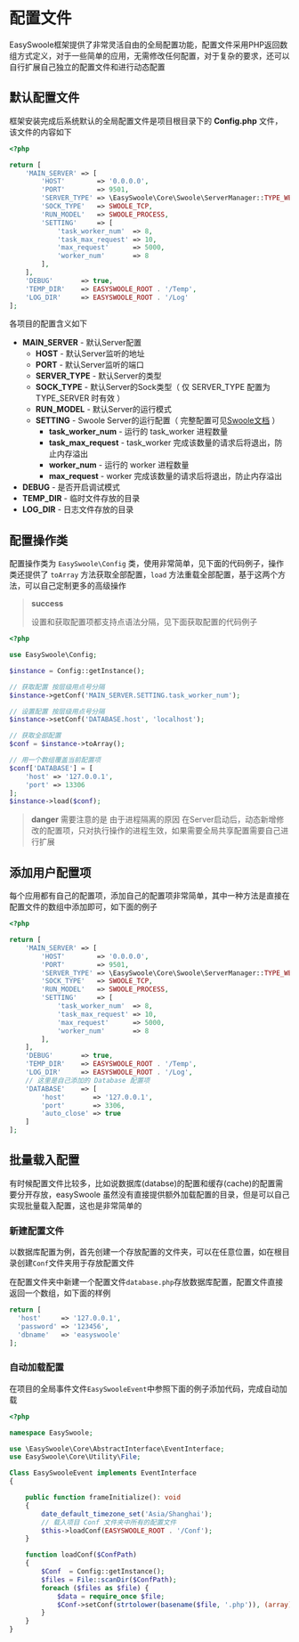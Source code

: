 # 配置文件

EasySwoole框架提供了非常灵活自由的全局配置功能，配置文件采用PHP返回数组方式定义，对于一些简单的应用，无需修改任何配置，对于复杂的要求，还可以自行扩展自己独立的配置文件和进行动态配置

## 默认配置文件

框架安装完成后系统默认的全局配置文件是项目根目录下的 **Config.php** 文件，该文件的内容如下

```php
<?php

return [
    'MAIN_SERVER' => [
        'HOST'        => '0.0.0.0',
        'PORT'        => 9501,
        'SERVER_TYPE' => \EasySwoole\Core\Swoole\ServerManager::TYPE_WEB_SERVER,
        'SOCK_TYPE'   => SWOOLE_TCP,
        'RUN_MODEL'   => SWOOLE_PROCESS,
        'SETTING'     => [
            'task_worker_num'  => 8,
            'task_max_request' => 10,
            'max_request'      => 5000,
            'worker_num'       => 8
        ],
    ],
    'DEBUG'       => true,
    'TEMP_DIR'    => EASYSWOOLE_ROOT . '/Temp',
    'LOG_DIR'     => EASYSWOOLE_ROOT . '/Log'
];
```

各项目的配置含义如下

- **MAIN_SERVER**  -  默认Server配置
  - **HOST**  -  默认Server监听的地址
  - **PORT**  -  默认Server监听的端口
  - **SERVER_TYPE**  -  默认Server的类型
  - **SOCK_TYPE**  -  默认Server的Sock类型（ 仅 SERVER_TYPE 配置为 TYPE_SERVER 时有效 ）
  - **RUN_MODEL**  -  默认Server的运行模式
  - **SETTING**  -  Swoole Server的运行配置（ 完整配置可见[Swoole文档](https://wiki.swoole.com/wiki/page/274.html) ）
    - **task_worker_num**  -  运行的 task_worker 进程数量
    - **task_max_request**  -  task_worker 完成该数量的请求后将退出，防止内存溢出
    - **worker_num**  -  运行的 worker 进程数量
    - **max_request**  -  worker 完成该数量的请求后将退出，防止内存溢出
- **DEBUG**  -  是否开启调试模式
- **TEMP_DIR**  -  临时文件存放的目录
- **LOG_DIR**  -  日志文件存放的目录

## 配置操作类

配置操作类为 `EasySwoole\Config` 类，使用非常简单，见下面的代码例子，操作类还提供了 `toArray` 方法获取全部配置，`load` 方法重载全部配置，基于这两个方法，可以自己定制更多的高级操作

> **success**
>
> 设置和获取配置项都支持点语法分隔，见下面获取配置的代码例子

```php
<?php

use EasySwoole\Config;

$instance = Config::getInstance();

// 获取配置 按层级用点号分隔
$instance->getConf('MAIN_SERVER.SETTING.task_worker_num');

// 设置配置 按层级用点号分隔
$instance->setConf('DATABASE.host', 'localhost');

// 获取全部配置
$conf = $instance->toArray();

// 用一个数组覆盖当前配置项
$conf['DATABASE'] = [
    'host' => '127.0.0.1',
    'port' => 13306
];
$instance->load($conf);
```
> **danger**
> 需要注意的是 由于进程隔离的原因 在Server启动后，动态新增修改的配置项，只对执行操作的进程生效，如果需要全局共享配置需要自己进行扩展

## 添加用户配置项

每个应用都有自己的配置项，添加自己的配置项非常简单，其中一种方法是直接在配置文件的数组中添加即可，如下面的例子

```php
<?php

return [
    'MAIN_SERVER' => [
        'HOST'        => '0.0.0.0',
        'PORT'        => 9501,
        'SERVER_TYPE' => \EasySwoole\Core\Swoole\ServerManager::TYPE_WEB_SERVER,
        'SOCK_TYPE'   => SWOOLE_TCP,
        'RUN_MODEL'   => SWOOLE_PROCESS,
        'SETTING'     => [
            'task_worker_num'  => 8,
            'task_max_request' => 10,
            'max_request'      => 5000,
            'worker_num'       => 8
        ],
    ],
    'DEBUG'       => true,
    'TEMP_DIR'    => EASYSWOOLE_ROOT . '/Temp',
    'LOG_DIR'     => EASYSWOOLE_ROOT . '/Log',
    // 这里是自己添加的 Database 配置项
    'DATABASE'    => [
        'host'       => '127.0.0.1',
        'port'       => 3306,
        'auto_close' => true
    ]
];
```

## 批量载入配置

有时候配置文件比较多，比如说数据库(databse)的配置和缓存(cache)的配置需要分开存放，easySwoole 虽然没有直接提供额外加载配置的目录，但是可以自己实现批量载入配置，这也是非常简单的

### 新建配置文件

以数据库配置为例，首先创建一个存放配置的文件夹，可以在任意位置，如在根目录创建`Conf`文件夹用于存放配置文件

在配置文件夹中新建一个配置文件`database.php`存放数据库配置，配置文件直接返回一个数组，如下面的样例

```php
return [
  'host'     => '127.0.0.1',
  'password' => '123456',
  'dbname'   => 'easyswoole'
];
```

### 自动加载配置

在项目的全局事件文件`EasySwooleEvent`中参照下面的例子添加代码，完成自动加载

```php
<?php

namespace EasySwoole;

use \EasySwoole\Core\AbstractInterface\EventInterface;
use EasySwoole\Core\Utility\File;

Class EasySwooleEvent implements EventInterface
{

    public function frameInitialize(): void
    {
        date_default_timezone_set('Asia/Shanghai');
        // 载入项目 Conf 文件夹中所有的配置文件
        $this->loadConf(EASYSWOOLE_ROOT . '/Conf');
    }

    function loadConf($ConfPath)
    {
        $Conf  = Config::getInstance();
        $files = File::scanDir($ConfPath);
        foreach ($files as $file) {
            $data = require_once $file;
            $Conf->setConf(strtolower(basename($file, '.php')), (array)$data);
        }
    }
}
```

